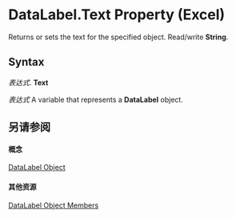 
# DataLabel.Text Property (Excel)

Returns or sets the text for the specified object. Read/write  **String**.


## Syntax

 _表达式_. **Text**

 _表达式_ A variable that represents a **DataLabel** object.


## 另请参阅


#### 概念


[DataLabel Object](bb342572-8761-b326-548a-98455172f9a8.md)
#### 其他资源


[DataLabel Object Members](http://msdn.microsoft.com/library/176c4f7f-c6ef-c8cb-3983-6dd39435f793%28Office.15%29.aspx)